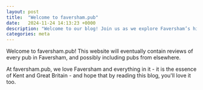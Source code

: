 ```yaml
---
layout: post
title:  "Welcome to faversham.pub"
date:   2024-11-24 14:13:23 +0000
description: "Welcome to our blog! Join us as we explore Faversham’s historic pubs, review the best spots for a pint, and celebrate the rich legacy of Shepherd Neame brewery."
categories: meta
---
```


Welcome to faversham.pub! This website will eventually contain reviews of every
pub in Faversham, and possibly including pubs from elsewhere.

At faversham.pub, we love Faversham and everything in it - it is the essence of
Kent and Great Britain - and hope that by reading this blog, you'll love it too.
